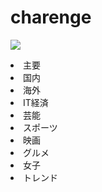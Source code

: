 # charenge
<html>
<head>
  <meta charset="utf-8">
  <link rel="stylesheet"type="text/css"href="a.css">
  <script type="text/javascript" src="http://code.jquery.com/jquery-2.1.4.min.js"></script>
  <script type="text/javascript" src="https://www.google.com/jsapi"></script>

  <script type="text/javascript" src="script.js"></script>

  <script type="text/javascript">
  google.load("feeds", "1");
  function initialize() {
    var feedurl = "http://news.livedoor.com/topics/rss/top.xml";
    var feed = new google.feeds.Feed(feedurl);
    feed.setNumEntries(10);
    feed.load(function (result){
      if (!result.error){
        for (var i = 0; i < result.feed.entries.length; i++) {
          var entry = result.feed.entries[i];
          var title = '<p><h1><a href="' + entry.link + '">' + entry.title + '</a></h1></p>';
          var conte = '<p>' + entry.contentSnippet + '</p>';
          var dates = '<p>' + entry.publishedDate + '</p>';
          $('#feed1').append('<div class="post"><p>' + title + conte + dates + '</p></div>');
          $('#feed1').append('<hr>');

        }
      }
    });
  }
  google.setOnLoadCallback(initialize);

</script>

<script type="text/javascript">
  google.load("feeds", "1");
  function initialize() {
  var feedurl = "http://news.livedoor.com/topics/rss/int.xml";
  var feed = new google.feeds.Feed(feedurl);
  feed.setNumEntries(10);
  feed.load(function (result){
    if (!result.error){
      for (var i = 0; i < result.feed.entries.length; i++) {
        var entry = result.feed.entries[i];
        var title = '<p><h1><a href="' + entry.link + '">' + entry.title + '</a></h1></p>';
        var conte = '<p>' + entry.contentSnippet + '</p>';
        var dates = '<p>' + entry.publishedDate + '</p>';
        $('#feed3').append('<div class="post"><p>' + title + conte + dates + '</p></div>');
        $('#feed3').append('<hr>');
      }
    }
  });
  }
  google.setOnLoadCallback(initialize);

  </script>
  <script type="text/javascript">
  google.load("feeds", "1");
  function initialize() {
  var feedurl = "http://news.livedoor.com/topics/rss/dom.xml";
  var feed = new google.feeds.Feed(feedurl);
  feed.setNumEntries(10);
  feed.load(function (result){
    if (!result.error){
      for (var i = 0; i < result.feed.entries.length; i++) {
        var entry = result.feed.entries[i];
        var title = '<p><h1><a href="' + entry.link + '">' + entry.title + '</a></h1></p>';
        var conte = '<p>' + entry.contentSnippet + '</p>';
        var dates = '<p>' + entry.publishedDate + '</p>';
        $('#feed2').append('<div class="post"><p>' + title + conte + dates + '</p></div>');
        $('#feed2').append('<hr>');
      }
    }
  });
  }
  google.setOnLoadCallback(initialize);
  </script>
  <script type="text/javascript">
  google.load("feeds", "1");
  function initialize() {
  var feedurl = "http://news.livedoor.com/topics/rss/eco.xml";
  var feed = new google.feeds.Feed(feedurl);
  feed.setNumEntries(10);
  feed.load(function (result){
    if (!result.error){
      for (var i = 0; i < result.feed.entries.length; i++) {
        var entry = result.feed.entries[i];
        var title = '<p><h1><a href="' + entry.link + '">' + entry.title + '</a></h1></p>';
        var conte = '<p>' + entry.contentSnippet + '</p>';
        var dates = '<p>' + entry.publishedDate + '</p>';
        $('#feed4').append('<div class="post"><p>' + title + conte + dates + '</p></div>');
        $('#feed4').append('<hr>');
      }
    }
  });
  }
  google.setOnLoadCallback(initialize);
  </script>
  <script type="text/javascript">
  google.load("feeds", "1");
  function initialize() {
  var feedurl = "http://news.livedoor.com/topics/rss/ent.xml";
  var feed = new google.feeds.Feed(feedurl);
  feed.setNumEntries(10);
  feed.load(function (result){
    if (!result.error){
      for (var i = 0; i < result.feed.entries.length; i++) {
        var entry = result.feed.entries[i];
        var title = '<p><h1><a href="' + entry.link + '">' + entry.title + '</a></h1></p>';
        var conte = '<p>' + entry.contentSnippet + '</p>';
        var dates = '<p>' + entry.publishedDate + '</p>';
        $('#feed5').append('<div class="post"><p>' + title + conte + dates + '</p></div>');
        $('#feed5').append('<hr>');
      }
    }
  });
  }
  google.setOnLoadCallback(initialize);
  </script>
  <script type="text/javascript">
  google.load("feeds", "1");
  function initialize() {
  var feedurl = "http://news.livedoor.com/topics/rss/spo.xml";
  var feed = new google.feeds.Feed(feedurl);
  feed.setNumEntries(10);
  feed.load(function (result){
    if (!result.error){
      for (var i = 0; i < result.feed.entries.length; i++) {
        var entry = result.feed.entries[i];
        var title = '<p><h1><a href="' + entry.link + '">' + entry.title + '</a></h1></p>';
        var conte = '<p>' + entry.contentSnippet + '</p>';
        var dates = '<p>' + entry.publishedDate + '</p>';
        $('#feed6').append('<div class="post"><p>' + title + conte + dates + '</p></div>');
        $('#feed6').append('<hr>');
      }
    }
  });
  }
  google.setOnLoadCallback(initialize);
  </script>
  <script type="text/javascript">
  google.load("feeds", "1");
  function initialize() {
  var feedurl = "http://news.livedoor.com/rss/summary/52.xml";
  var feed = new google.feeds.Feed(feedurl);
  feed.setNumEntries(10);
  feed.load(function (result){
    if (!result.error){
      for (var i = 0; i < result.feed.entries.length; i++) {
        var entry = result.feed.entries[i];
        var title = '<p><h1><a href="' + entry.link + '">' + entry.title + '</a></h1></p>';
        var conte = '<p>' + entry.contentSnippet + '</p>';
        var dates = '<p>' + entry.publishedDate + '</p>';
        $('#feed7').append('<div class="post"><p>' + title + conte + dates + '</p></div>');
        $('#feed7').append('<hr>');
      }
    }
  });
  }
  google.setOnLoadCallback(initialize);
  </script>
  <script type="text/javascript">
  google.load("feeds", "1");
  function initialize() {
  var feedurl = "http://news.livedoor.com/rss/summary/52.xml";
  var feed = new google.feeds.Feed(feedurl);
  feed.setNumEntries(10);
  feed.load(function (result){
    if (!result.error){
      for (var i = 0; i < result.feed.entries.length; i++) {
        var entry = result.feed.entries[i];
        var title = '<p><h1><a href="' + entry.link + '">' + entry.title + '</a></h1></p>';
        var conte = '<p>' + entry.contentSnippet + '</p>';
        var dates = '<p>' + entry.publishedDate + '</p>';
        $('#feed8').append('<div class="post"><p>' + title + conte + dates + '</p></div>');
        $('#feed8').append('<hr>');
      }
    }
  });
  }
  google.setOnLoadCallback(initialize);
  </script>
  <script type="text/javascript">
  google.load("feeds", "1");
  function initialize() {
  var feedurl = "http://news.livedoor.com/topics/rss/love.xml";
  var feed = new google.feeds.Feed(feedurl);
  feed.setNumEntries(10);
  feed.load(function (result){
    if (!result.error){
      for (var i = 0; i < result.feed.entries.length; i++) {
        var entry = result.feed.entries[i];
        var title = '<p><h1><a href="' + entry.link + '">' + entry.title + '</a></h1></p>';
        var conte = '<p>' + entry.contentSnippet + '</p>';
        var dates = '<p>' + entry.publishedDate + '</p>';
        $('#feed9').append('<div class="post"><p>' + title + conte + dates + '</p></div>');
        $('#feed9').append('<hr>');
      }
    }
  });
  }
  google.setOnLoadCallback(initialize);
  </script>
  <script type="text/javascript">
  google.load("feeds", "1");
  function initialize() {
  var feedurl = "http://news.livedoor.com/topics/rss/trend.xml";
  var feed = new google.feeds.Feed(feedurl);
  feed.setNumEntries(10);
  feed.load(function (result){
    if (!result.error){
      for (var i = 0; i < result.feed.entries.length; i++) {
        var entry = result.feed.entries[i];
        var title = '<p><h1><a href="' + entry.link + '">' + entry.title + '</a></h1></p>';
        var conte = '<p>' + entry.contentSnippet + '</p>';
        var dates = '<p>' + entry.publishedDate + '</p>';
        $('#feed10').append('<div class="post"><p>' + title + conte + dates + '</p></div>');
        $('#feed10').append('<hr>');
      }
    }
  });
  }
  google.setOnLoadCallback(initialize);
  </script>
</head>
<body>
<div id="site-box">

<div id="a-box">
  <p>
    <img id="s" src="newsimg.png">
  </p>
</div>

<div id="b-box">
    <nav class="tabbox">
      <li>
        <span  class="tab1"  onclick="ChangeTab('tab1'); return false;">
          主要
        </span>
      </li>
      <li >
        <span onclick="ChangeTab('tab2'); return false;">
          国内
        </span>
      </li>
      <li>
        <span class="tab3" onclick="ChangeTab('tab3'); return false;">
          海外
        </span>
      </li>
      <li>
        <span class="tab4" onclick="ChangeTab('tab4'); return false;">
          IT経済
        </span>
      </li>
      <li>
        <span class="tab5" onclick="ChangeTab('tab5'); return false;">
          芸能
        </span>
        </li>
      <li>
        <span class="tab6" onclick="ChangeTab('tab6'); return false;">
          スポーツ
        </span>
      </li>
      <li>
        <span class="tab7" onclick="ChangeTab('tab7'); return false;">
          映画
        </span>
      </li>
      <li>
        <span class="tab8" onclick="ChangeTab('tab8'); return false;">
          グルメ
        </span>
      </li>
      <li>
        <span class="tab9" onclick="ChangeTab('tab9'); return false;">
          女子
        </span>
      </li>
      <li>
        <span class="tab10" onclick="ChangeTab('tab10'); return false;">
          トレンド
        </span>
      </li>
    </nav>
</div>


<article id="c-box">
    <div id="tab1">
        <p id="feed1"></p>
    </div>
    <div id="tab2" >
        <p id="feed2" ></p>
    </div>
    <div id="tab3" >
        <p id="feed3"></p>
    </div>
    <div id="tab4" >
        <p id="feed4" ></p>
    </div>
    <div id="tab5">
        <p id="feed5"></p>
    </div>
    <div id="tab6">
        <p id="feed6"></p>
    </div>
    <div id="tab7" >
        <p id="feed7"></p>
    </div>
    <div id="tab8" >
        <p id="feed8"></p>
    </div>
    <div id="tab9" >
        <p id="feed9"></p>
    </div>
    <div id="tab10" >
        <p id="feed10"></p>
    </div>
</article>



<div id="d-box">
  <div id="kanrenkijibox"></div></div>

</div>

</body>
</html>
